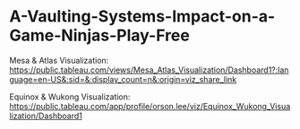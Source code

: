 # A-Vaulting-Systems-Impact-on-a-Game-Ninjas-Play-Free

Mesa & Atlas Visualization: https://public.tableau.com/views/Mesa_Atlas_Visualization/Dashboard1?:language=en-US&:sid=&:display_count=n&:origin=viz_share_link

Equinox & Wukong Visualization: https://public.tableau.com/app/profile/orson.lee/viz/Equinox_Wukong_Visualization/Dashboard1

